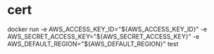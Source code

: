 # cert

docker run -e AWS_ACCESS_KEY_ID="${AWS_ACCESS_KEY_ID}" -e AWS_SECRET_ACCESS_KEY="${AWS_SECRET_ACCESS_KEY}" -e AWS_DEFAULT_REGION="${AWS_DEFAULT_REGION}" test